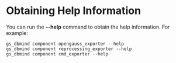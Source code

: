 # Obtaining Help Information<a name="EN-US_TOPIC_0000001240944981"></a>

You can run the  **--help**  command to obtain the help information. For example:

```
gs_dbmind component opengauss_exporter --help
gs_dbmind component reprocessing_exporter --help
gs_dbmind component cmd_exporter --help
```
